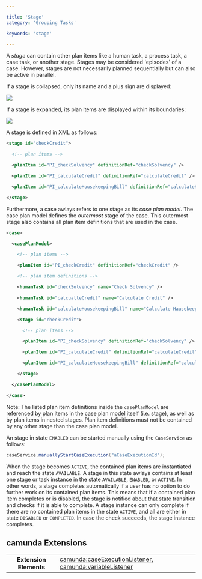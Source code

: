 ```yaml
---

title: 'Stage'
category: 'Grouping Tasks'

keywords: 'stage'

---
```


A *stage* can contain other plan items like a human task, a process task, a case task, or another stage. Stages may be considered 'episodes' of a case. However, stages are not necessarily planned sequentially but can also be active in parallel.

If a stage is collapsed, only its name and a plus sign are displayed:

<img class="img-responsive" src="ref:asset:/assets/cmmn/stage-collapsed.png"/>

If a stage is expanded, its plan items are displayed within its boundaries:

<img class="img-responsive" src="ref:asset:/assets/cmmn/stage-expanded.png"/>

A stage is defined in XML as follows:

```xml
<stage id="checkCredit">

  <!-- plan items -->

  <planItem id="PI_checkSolvency" definitionRef="checkSolvency" />

  <planItem id="PI_calculateCredit" definitionRef="calculateCredit" />

  <planItem id="PI_calculateHousekeepingBill" definitionRef="calculateHousekeepingBill" />

</stage>
```

Furthermore, a case awlays refers to one stage as its *case plan model*. The case plan model defines the *outermost* stage of the case. This outermost stage also contains all plan item definitions that are used in the case.

```xml
<case>

  <casePlanModel>

    <!-- plan items -->

    <planItem id="PI_checkCredit" definitionRef="checkCredit" />

    <!-- plan item definitions -->

    <humanTask id="checkSolvency" name="Check Solvency" />

    <humanTask id="calcualteCredit" name="Calculate Credit" />

    <humanTask id="calculateHousekeepingBill" name="Calculate Hausekeeping Bill" />

    <stage id="checkCredit">

      <!-- plan items -->

      <planItem id="PI_checkSolvency" definitionRef="checkSolvency" />

      <planItem id="PI_calculateCredit" definitionRef="calculateCredit" />

      <planItem id="PI_calculateHousekeepingBill" definitionRef="calculateHousekeepingBill" />

    </stage>

  </casePlanModel>

</case>
```

Note: The listed plan item definitions inside the `casePlanModel` are referenced by plan items in the case plan model itself (i.e. stage), as well as by plan items in nested stages. Plan item definitions must not be contained by any other stage than the case plan model.

An stage in state `ENABLED` can be started manually using the `CaseService` as follows:

```java
caseService.manuallyStartCaseExecution("aCaseExecutionId");
```

When the stage becomes `ACTIVE`, the contained plan items are instantiated and reach the state `AVAILABLE`. A stage in this state awlays contains at least one stage or task instance in the state `AVAILABLE`, `ENABLED`, or `ACTIVE`. In other words, a stage completes automatically if a user has no option to do further work on its contained plan items. This means that if a contained plan item completes or is disabled, the stage is notified about that state transition and checks if it is able to complete. A stage instance can only complete if there are no contained plan items in the state `ACTIVE`, and all are either in state `DISABLED` or `COMPLETED`. In case the check succeeds, the stage instance completes.

## camunda Extensions

<table class="table table-striped">
  <tr>
    <th>Extension Elements</th>
    <td>
      <a href="ref:#custom-extensions-camunda-extension-elements-camundacaseexecutionlistener">camunda:caseExecutionListener</a>,
      <a href="ref:#custom-extensions-camunda-extension-elements-camundavariablelistener">camunda:variableListener</a>
    </td>
  </tr>
</table>
